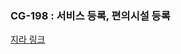 ### CG-198 : 서비스 등록, 편의시설 등록

[지라 링크](https://ericacaregiver.atlassian.net/browse/CG-198?atlOrigin=eyJpIjoiZjc4ZGVkNDRmZjFlNDc3ZDlmMzM4MjAwMmY2YzM0NDkiLCJwIjoiaiJ9)
